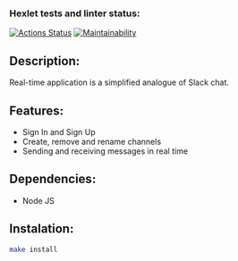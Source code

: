 ### Hexlet tests and linter status:
[![Actions Status](https://github.com/denikeev/frontend-project-12/workflows/hexlet-check/badge.svg)](https://github.com/denikeev/frontend-project-12/actions)
[![Maintainability](https://api.codeclimate.com/v1/badges/be3078bf3978842f011c/maintainability)](https://codeclimate.com/github/denikeev/frontend-project-12/maintainability) 

## Description:
Real-time application is a simplified analogue of Slack chat.

## Features:
* Sign In and Sign Up
* Create, remove and rename channels
* Sending and receiving messages in real time

## Dependencies:
* Node JS

## Instalation:
```sh 
make install
```


